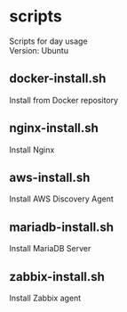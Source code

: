 # scripts
Scripts for day usage  
Version: Ubuntu  

## docker-install.sh
Install from Docker repository  

## nginx-install.sh
Install Nginx  

## aws-install.sh
Install AWS Discovery Agent  

## mariadb-install.sh
Install MariaDB Server  

## zabbix-install.sh
Install Zabbix agent
